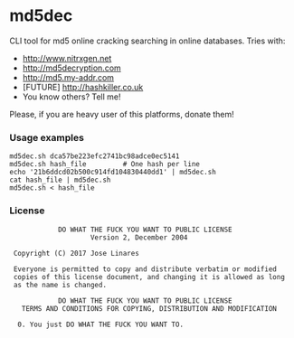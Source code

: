 # md5dec

CLI tool for md5 online cracking searching in online databases. Tries with:
- http://www.nitrxgen.net
- http://md5decryption.com
- http://md5.my-addr.com
- [FUTURE] http://hashkiller.co.uk
- You know others? Tell me!

Please, if you are heavy user of this platforms, donate them!

### Usage examples

	md5dec.sh dca57be223efc2741bc98adce0ec5141
	md5dec.sh hash_file			# One hash per line
	echo '21b6ddcd02b500c914fd104830440dd1' | md5dec.sh
	cat hash_file | md5dec.sh
	md5dec.sh < hash_file


### License 
```
            DO WHAT THE FUCK YOU WANT TO PUBLIC LICENSE
                    Version 2, December 2004

 Copyright (C) 2017 Jose Linares

 Everyone is permitted to copy and distribute verbatim or modified
 copies of this license document, and changing it is allowed as long
 as the name is changed.

            DO WHAT THE FUCK YOU WANT TO PUBLIC LICENSE
   TERMS AND CONDITIONS FOR COPYING, DISTRIBUTION AND MODIFICATION

  0. You just DO WHAT THE FUCK YOU WANT TO.
```
